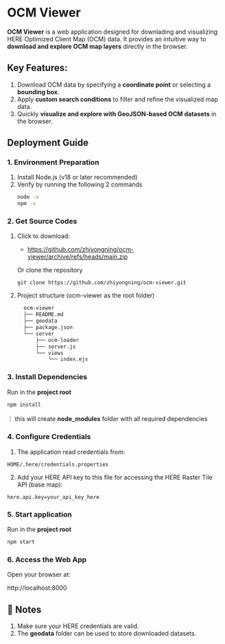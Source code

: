 # OCM Viewer

**OCM Viewer** is a web application designed for downlading and visualizing HERE Optimized Client Map (OCM) data.
It provides an intuitive way to **download and explore OCM map layers** directly in the browser.

## Key Features:
1. Download OCM data by specifying a **coordinate point** or selecting a **bounding box**.
2. Apply **custom search conditions** to filter and refine the visualized map data.
3. Quickly **visualize and explore with GeoJSON-based OCM datasets** in the browser.


## Deployment Guide
### 1. Environment Preparation
   1) Install Node.js (v18 or later recommended)
   2) Verify by running the following 2 commands
       ```bash
       node -v
       npm -v
       ```
### 2. Get Source Codes
   1) Click to download:
      - https://github.com/zhiyongning/ocm-viewer/archive/refs/heads/main.zip

      Or clone the repository
      ```
      git clone https://github.com/zhiyongning/ocm-viewer.git
      ```
   2) Project structure (ocm-viewer as the root folder)
      ```bash
        ocm-viewer
        ├── README.md
        ├── geodata
        ├── package.json
        └── server
            ├── ocm-loader
            ├── server.js
            └── views
                └── index.ejs
      ```          
### 3. Install Dependencies
   Run in the **project root** 
   ```bash
   npm install
   ```
   ｜ this will create **node_modules** folder with all required dependencies
### 4. Configure Credentials
   1) The application read credentials from:
   ```
  HOME/.here/credentials.properties
   ```
   2) Add your HERE API key to this file for accessing the HERE Raster Tile API (base map):
   ```
   here.api.key=your_api_key_here
   ```

### 5. Start application
   Run in the **project root**
   ```bash
   npm start
   ```
### 6. Access the Web App
   Open your browser at:
   
   http://localhost:8000
   


## 📝 Notes
1. Make sure your HERE credentials are valid.
2. The **geodata** folder can be used to store downloaded datasets.




